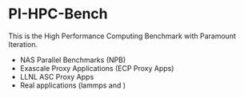 # PI-HPC-Bench 

This is the High Performance Computing Benchmark with Paramount Iteration.

* NAS Parallel Benchmarks (NPB)
* Exascale Proxy Applications (ECP Proxy Apps)
* LLNL ASC Proxy Apps
* Real applications (lammps and )
